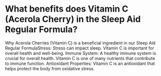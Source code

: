 # What benefits does Vitamin C (Acerola Cherry) in the Sleep Aid Regular Formula?

Why Acerola Cherries (Vitamin C) is a beneficial ingredient in our Sleep Aid Regular FormulaStress: Stress can impact sleep. Vitamin C is important for overall health and well-being. Immune System: A healthy immune system is crucial for overall health. Vitamin C is one of many nutrients that contribute to immune function. Antioxidant Properties: Vitamin C is an antioxidant that helps protect the body from oxidative stress.